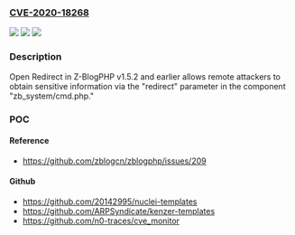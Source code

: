 ### [CVE-2020-18268](https://cve.mitre.org/cgi-bin/cvename.cgi?name=CVE-2020-18268)
![](https://img.shields.io/static/v1?label=Product&message=n%2Fa&color=blue)
![](https://img.shields.io/static/v1?label=Version&message=n%2Fa&color=blue)
![](https://img.shields.io/static/v1?label=Vulnerability&message=n%2Fa&color=brighgreen)

### Description

Open Redirect in Z-BlogPHP v1.5.2 and earlier allows remote attackers to obtain sensitive information via the "redirect" parameter in the component "zb_system/cmd.php."

### POC

#### Reference
- https://github.com/zblogcn/zblogphp/issues/209

#### Github
- https://github.com/20142995/nuclei-templates
- https://github.com/ARPSyndicate/kenzer-templates
- https://github.com/n0-traces/cve_monitor

